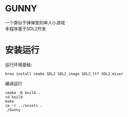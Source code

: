 # GUNNY
一个类似于弹弹堂的单人小游戏<br>
本程序基于SDL2开发

# 安装运行
运行环境基础:
```
brew install cmake SDL2 SDL2_image SDL2_ttf SDL2_mixer
```

编译运行
```
cmake -B build .
cd build 
make 
cp -r ../assets .
./Gunny
```
